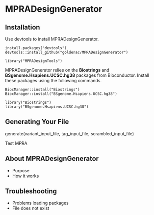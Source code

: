 # MPRADesignGenerator

## Installation ##

Use devtools to install MPRADesignGenerator. 
```
install.packages("devtools")
devtools::install_github("goldenac/MPRADesignGenerator")

library("MPRADesignTools")
```
MPRADesignGenerator relies on the **Biostrings** and **BSgenome.Hsapiens.UCSC.hg38** packages from Bioconductor. Install these packages using the following commands.
```
BiocManager::install("Biostrings")
BiocManager::install("BSgenome.Hsapiens.UCSC.hg38")

library("Biostrings")
library("BSgenome.Hsapiens.UCSC.hg38")
```

## Generating Your File ##
generate(variant_input_file, tag_input_file, scrambled_input_file)

Test MPRA

## About MPRADesignGenerator ##

- Purpose
- How it works

## Troubleshooting ##

- Problems loading packages
- File does not exist
